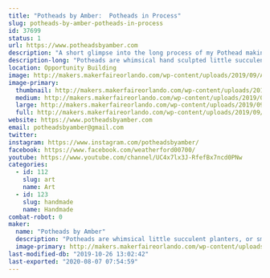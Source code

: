```yaml
---
title: "Potheads by Amber:  Potheads in Process"
slug: potheads-by-amber-potheads-in-process
id: 37699
status: 1
url: https://www.potheadsbyamber.com
description: "A short glimpse into the long process of my Pothead making. "
description-long: "Potheads are whimsical hand sculpted little succulent planters.  I want to take this opportunity to show people how they are made. Not with the intention of recreating the subject, but as a way to satisfy curiosity and get excited about clay.  My idea is to set up a small ceramic studio where I will be working on my potheads.  I will show my different techniques for sculpting, my tools and the different phases of the pothead production.  I will have an area where I will work in wet clay, sculpting the potheads and area for painting potheads in the second and third phase.    A few finished Potheads will be on display.  Nothing will be for sale at this time."
location: Opportunity Building
image: http://makers.makerfaireorlando.com/wp-content/uploads/2019/09/AOTLNlI7RWiNE4lesNm6iQ-1-768x1024.jpg
image-primary:
  thumbnail: http://makers.makerfaireorlando.com/wp-content/uploads/2019/09/AOTLNlI7RWiNE4lesNm6iQ-1-150x150.jpg
  medium: http://makers.makerfaireorlando.com/wp-content/uploads/2019/09/AOTLNlI7RWiNE4lesNm6iQ-1-225x300.jpg
  large: http://makers.makerfaireorlando.com/wp-content/uploads/2019/09/AOTLNlI7RWiNE4lesNm6iQ-1-768x1024.jpg
  full: http://makers.makerfaireorlando.com/wp-content/uploads/2019/09/AOTLNlI7RWiNE4lesNm6iQ-1.jpg
website: https://www.potheadsbyamber.com
email: potheadsbyamber@gmail.com
twitter: 
instagram: https://www.instagram.com/potheadsbyamber/
facebook: https://www.facebook.com/weatherford00700/
youtube: https://www.youtube.com/channel/UC4x7lx3J-RfefBx7ncd0PNw
categories:
  - id: 112
    slug: art
    name: Art
  - id: 123
    slug: handmade
    name: Handmade
combat-robot: 0
maker:
  name: "Potheads by Amber"
  description: "Potheads are whimsical little succulent planters, or small sculptures with a function.  They are hand sculpted from clay, handprinted with a color clay, black washed and fired three times.  All made by Amber, a self taught sculptor who started out teaching kids and beginning adults ceramics in Chicago Illinois.  "
  image-primary: http://makers.makerfaireorlando.com/wp-content/uploads/2019/09/IMG_3343-1024x1024.jpg
last-modified-db: "2019-10-26 13:02:42"
last-exported: "2020-08-07 07:54:59"
---
```

